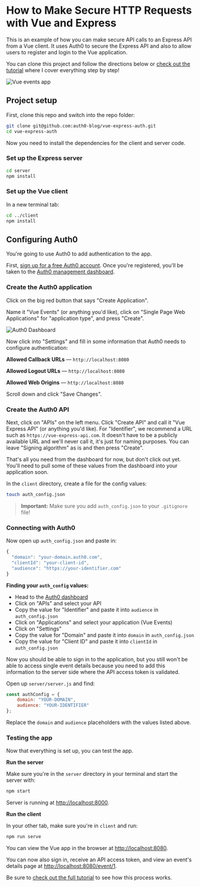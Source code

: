 # How to Make Secure HTTP Requests with Vue and Express

This is an example of how you can make secure API calls to an Express API from a Vue client. It uses Auth0 to secure the Express API and also to allow users to register and login to the Vue application.

You can clone this project and follow the directions below or [check out the tutorial](https://auth0.com/blog/how-to-make-secure-http-requests-with-vue-and-express/) where I cover everything step by step!

![Vue events app](https://cdn.auth0.com/blog/vue-meetup/vue-event-app-home.png)

## Project setup

First, clone this repo and switch into the repo folder:

```bash
git clone git@github.com:auth0-blog/vue-express-auth.git
cd vue-express-auth
```

Now you need to install the dependencies for the client and server code.

### Set up the Express server

```bash
cd server
npm install
```

### Set up the Vue client

In a new terminal tab:

```bash
cd ../client
npm install
```

## Configuring Auth0

You're going to use Auth0 to add authentication to the app.

First, [sign up for a free Auth0 account](https://auth0.com/signup). Once you're registered, you'll be taken to the [Auth0 management dashboard](https://manage.auth0.com/dashboard/).

### Create the Auth0 application

Click on the big red button that says "Create Application". 

Name it "Vue Events" (or anything you'd like), click on "Single Page Web Applications" for "application type", and press "Create".

![Auth0 Dashboard](https://cdn.auth0.com/blog/vue-meetup/auth0-create-app.png)

Now click into "Settings" and fill in some information that Auth0 needs to configure authentication:

**Allowed Callback URLs** &mdash; `http://localhost:8080`

**Allowed Logout URLs** &mdash; `http://localhost:8080`

**Allowed Web Origins** &mdash; `http://localhost:8080`

Scroll down and click "Save Changes".

### Create the Auth0 API

Next, click on "APIs" on the left menu. Click "Create API" and call it "Vue Express API" (or anything you'd like). For "Identifier", we recommend a URL such as `https://vue-express-api.com`. It doesn't have to be a publicly available URL and we'll never call it, it's just for naming purposes. You can leave "Signing algorithm" as is and then press "Create".

That's all you need from the dashboard for now, but don't click out yet. You'll need to pull some of these values from the dashboard into your application soon.

In the `client` directory, create a file for the config values:

```bash
touch auth_config.json
```

> **Important:** Make sure you add `auth_config.json` to your `.gitignore` file!

### Connecting with Auth0

Now open up `auth_config.json` and paste in:

```js
{
  "domain": "your-domain.auth0.com",
  "clientId": "your-client-id",
  "audience": "https://your-identifier.com"
}
```

**Finding your `auth_config` values:**

* Head to the [Auth0 dashboard](https://manage.auth0.com/dashboard)
* Click on "APIs" and select your API
* Copy the value for "Identifier" and paste it into `audience` in `auth_config.json`
* Click on "Applications" and select your application (Vue Events)
* Click on "Settings"
* Copy the value for "Domain" and paste it into `domain` in `auth_config.json`
* Copy the value for "Client ID" and paste it into `clientId` in `auth_config.json`

Now you should be able to sign in to the application, but you still won't be able to access single event details because you need to add this information to the server side where the API access token is validated.

Open up `server/server.js` and find:

```js
const authConfig = {
    domain: "YOUR-DOMAIN",
    audience: "YOUR-IDENTIFIER"
};
```

Replace the `domain` and `audience` placeholders with the values listed above.

### Testing the app

Now that everything is set up, you can test the app.

**Run the server**

Make sure you're in the `server` directory in your terminal and start the server with:

```bash
npm start
```

Server is running at [http://localhost:8000](http://localhost:8000).

**Run the client**

In your other tab, make sure you're in `client` and run:

```bash
npm run serve
```

You can view the Vue app in the browser at [http://localhost:8080](http://localhost:8080).
 
You can now also sign in, receive an API access token, and view an event's details page at [http://localhost:8080/event/1](http://localhost:8080/event/1).

Be sure to [check out the full tutorial](https://auth0.com/blog/how-to-make-secure-http-requests-with-vue-and-express/) to see how this process works.
